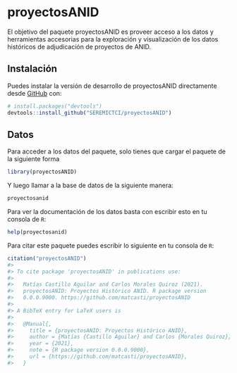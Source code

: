 
<!-- README.md is generated from README.Rmd. Please edit that file -->

# proyectosANID

<!-- badges: start -->
<!-- badges: end -->

El objetivo del paquete proyectosANID es proveer acceso a los datos y
herramientas accesorias para la exploración y visualización de los datos
históricos de adjudicación de proyectos de ANID.

## Instalación

Puedes instalar la versión de desarrollo de proyectosANID directamente
desde [GitHub](https://github.com/) con:

``` r
# install.packages("devtools")
devtools::install_github("SEREMICTCI/proyectosANID")
```

## Datos

Para acceder a los datos del paquete, solo tienes que cargar el paquete
de la siguiente forma

``` r
library(proyectosANID)
```

Y luego llamar a la base de datos de la siguiente manera:

``` r
proyectosanid
```

Para ver la documentación de los datos basta con escribir esto en tu
consola de `R`:

``` r
help(proyectosanid)
```

Para citar este paquete puedes escribir lo siguiente en tu consola de
`R`:

``` r
citation("proyectosANID")
#> 
#> To cite package 'proyectosANID' in publications use:
#> 
#>   Matías Castillo Aguilar and Carlos Morales Quiroz (2021).
#>   proyectosANID: Proyectos Histórico ANID. R package version
#>   0.0.0.9000. https://github.com/matcasti/proyectosANID
#> 
#> A BibTeX entry for LaTeX users is
#> 
#>   @Manual{,
#>     title = {proyectosANID: Proyectos Histórico ANID},
#>     author = {Matías {Castillo Aguilar} and Carlos {Morales Quiroz}},
#>     year = {2021},
#>     note = {R package version 0.0.0.9000},
#>     url = {https://github.com/matcasti/proyectosANID},
#>   }
```
